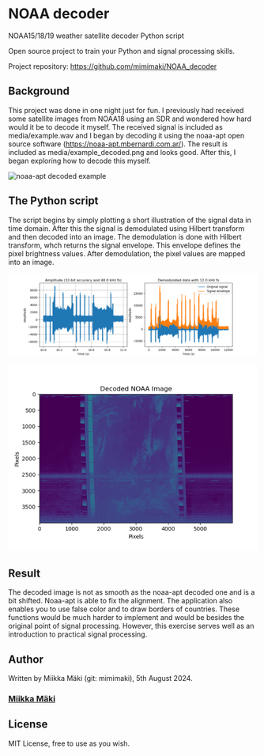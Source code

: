 # NOAA decoder
NOAA15/18/19 weather satellite decoder Python script

Open source project to train your Python and signal processing skills.

Project repository: https://github.com/mimimaki/NOAA_decoder

## Background 
This project was done in one night just for fun. I previously had received some satellite images from NOAA18 using an SDR and wondered how hard would it be to decode it myself. The received signal is included as media/example.wav and I began by decoding it using the noaa-apt open source software (https://noaa-apt.mbernardi.com.ar/). The result is included as media/example_decoded.png and looks good. After this, I began exploring how to decode this myself.

![noaa-apt decoded example](media/noaa-apt_decoded.png)

## The Python script
The script begins by simply plotting a short illustration of the signal data in time domain. After this the signal is demodulated using Hilbert transform and then decoded into an image. The demodulation is done with Hilbert transform, whch returns the signal envelope. This envelope defines the pixel brightness values. After demodulation, the pixel values are mapped into an image.

![Signal illustration](media/example_amplitude.png)

![Mapped image](media/example_decoded.png)

## Result
The decoded image is not as smooth as the noaa-apt decoded one and is a bit shifted. Noaa-apt is able to fix the alignment. The application also enables you to use false color and to draw borders of countries. These functions would be much harder to implement and would be besides the original point of signal processing. However, this exercise serves well as an introduction to practical signal processing.

## Author
Written by Miikka Mäki (git: mimimaki), 5th August 2024.
### [Miikka Mäki](https://github.com/mimimaki)

## License
MIT License, free to use as you wish. 
